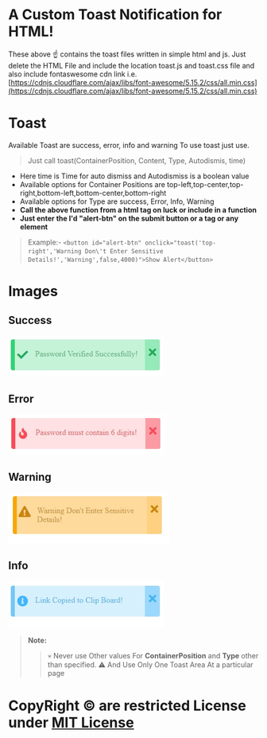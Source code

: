 ﻿# A Custom Toast Notification for HTML!

These above ☝️ contains the toast files written in simple html and js.
Just delete the HTML File and include the location toast.js and toast.css file
and also include fontaswesome cdn link
i.e. [https://cdnjs.cloudflare.com/ajax/libs/font-awesome/5.15.2/css/all.min.css](https://cdnjs.cloudflare.com/ajax/libs/font-awesome/5.15.2/css/all.min.css)

# Toast

Available Toast are success, error, info and warning
To use toast just use.
>Just  call  toast(ContainerPosition, Content, Type, Autodismis, time)
- Here time is Time for auto dismiss and Autodismiss is a boolean value
- Available  options for Container Positions are  top-left,top-center,top-right,bottom-left,bottom-center,bottom-right
- Available options for Type are success, Error, Info, Warning
- **Call the above function from a html tag on luck or include in a function**
- **Just enter the I'd "alert-btn" on the submit button or a tag or any element**
>Example:- ```<button id="alert-btn" onclick="toast('top-right','Warning Don\'t Enter Sensitive Details!','Warning',false,4000)">Show Alert</button>```


# Images
## Success
![alt text](images/success.jpg)
## Error
![alt text](images/error.jpg)
## Warning
![alt text](images/warning.jpg)
## Info
![alt text](images/Info.jpg)

> **Note:**  
>>💀 Never use Other values For **ContainerPosition** and **Type** other than specified.
>>⚠️ And Use Only One Toast Area At a particular page

# CopyRight &copy; are restricted License under [MIT License](LICENSE)
